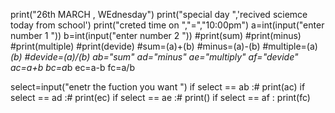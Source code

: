 print("26th MARCH , WEdnesday")
print("special day ",'recived sciemce today from school')
print("creted time on ","=","10:00pm")
a=int(input("enter number 1 "))
b=int(input("enter number 2 "))
#print(sum)
#print(minus)
#print(multiple)
#print(devide)
#sum=(a)+(b)
#minus=(a)-(b)
#multiple=(a)*(b)
#devide=(a)/(b)
ab="sum"
ad="minus"
ae="multiply"
af="devide"
ac=a+b
bc=a*b
ec=a-b
fc=a/b

select=input("enetr the fuction you want ")
if select == ab :#
    print(ac)
if select == ad :#
    print(ec)
if select == ae :#
    print()
if select == af :
    print(fc)



